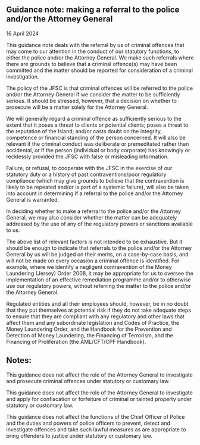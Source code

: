 
## Guidance note: making a referral to the police and/or the Attorney General

16 April 2024

This guidance note deals with the referral by us of criminal offences that may come to our attention in the conduct of our statutory functions, to either the police and/or the Attorney General. We make such referrals where there are grounds to believe that a criminal offence(s) may have been committed and the matter should be reported for consideration of a criminal investigation.

The policy of the JFSC is that criminal offences will be referred to the police and/or the Attorney General if we consider the matter to be sufficiently serious. It should be stressed, however, that a decision on whether to prosecute will be a matter solely for the Attorney General.

We will generally regard a criminal offence as sufficiently serious to the extent that it poses a threat to clients or potential clients; poses a threat to the reputation of the Island; and/or casts doubt on the integrity, competence or financial standing of the person concerned. It will also be relevant if the criminal conduct was deliberate or premeditated rather than accidental, or if the person (individual or body corporate) has knowingly or recklessly provided the JFSC with false or misleading information.

Failure, or refusal, to cooperate with the JFSC in the exercise of our statutory duty or a history of past contraventions/poor regulatory compliance (which may give grounds to believe that the contravention is likely to be repeated and/or is part of a systemic failure), will also be taken into account in determining if a referral to the police and/or the Attorney General is warranted.

In deciding whether to make a referral to the police and/or the Attorney General, we may also consider whether the matter can be adequately addressed by the use of any of the regulatory powers or sanctions available to us.

The above list of relevant factors is not intended to be exhaustive. But it should be enough to indicate that referrals to the police and/or the Attorney General by us will be judged on their merits, on a case-by-case basis, and will not be made on every occasion a criminal offence is identified. For example, where we identify a negligent contravention of the Money Laundering (Jersey) Order 2008, it may be appropriate for us to oversee the implementation of an effective remediation programme and/or to otherwise use our regulatory powers, without referring the matter to the police and/or the Attorney General.

Regulated entities and all their employees should, however, be in no doubt that they put themselves at potential risk if they do not take adequate steps to ensure that they are compliant with any regulatory and other laws that affect them and any subordinate legislation and Codes of Practice, the Money Laundering Order, and the Handbook for the Prevention and Detection of Money Laundering, the Financing of Terrorism, and the Financing of Proliferation (the AML/CFT/CPF Handbook).

## Notes:

This guidance does not affect the role of the Attorney General to investigate and prosecute criminal offences under statutory or customary law.

This guidance does not affect the role of the Attorney General to investigate and apply for confiscation or forfeiture of criminal or tainted property under statutory or customary law.

This guidance does not affect the functions of the Chief Officer of Police and the duties and powers of police officers to prevent, detect and investigate offences and take such lawful measures as are appropriate to bring offenders to justice under statutory or customary law.